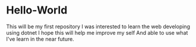 # Hello-World
This will be my first repository 
I was interested to learn the web developing using dotnet
I hope this will help me improve my self
And able to use what I've learn in the near future.
